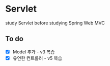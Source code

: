 # Servlet
study Servlet before studying Spring Web MVC

## To do
- [X] Model 추가 - v3 복습
- [X] 유연한 컨트롤러 - v5 복습

